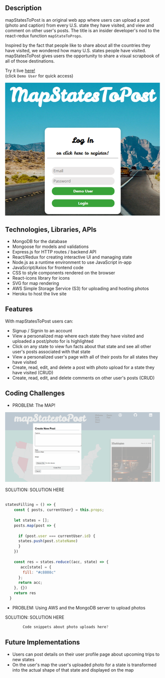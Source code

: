 ## Description

mapStatesToPost is an original web app where users can upload a post (photo and caption) from every U.S. state they have visited, and view and comment on other user's posts.  The title is an insider developer's nod to the react-redux function `mapStateToProps`.

Inspired by the fact that people like to share about all the countries they have visited, we wondered how many U.S. states people have visited.  mapStatesToPost gives users the opportunity to share a visual scrapbook of all of those destinations. 

Try it live [here!](https://mapstatestopost.herokuapp.com/#/)  
(click `Demo User` for quick access)

![splash](./frontend/public/mstpthumb.png)

## Technologies, Libraries, APIs

- MongoDB for the database
- Mongoose for models and validations
- Express.js for HTTP routes / backend API
- React/Redux for creating interactive UI and managing state
- Node.js as a runtime environment to use JavaScript in-app
- JavaScript/Axios for frontend code
- CSS to style components rendered on the browser
- React-icons library for icons
- SVG for map rendering
- AWS Simple Storage Service (S3) for uploading and hosting photos 
- Heroku to host the live site

## Features

With mapStatesToPost users can:

- Signup / Signin to an account
- View a personalized map where each state they have visited and uploaded a post/photo for is highlighted
- Click on any state to view fun facts about that state and see all other user's posts associated with that state
- View a personalized user's page with all of their posts for all states they have visited
- Create, read, edit, and delete a post with photo upload for a state they have visited (CRUD)
- Create, read, edit, and delete comments on other user's posts (CRUD)

## Coding Challenges

- PROBLEM: The MAP!

![splash](./frontend/public/mstpgif.gif)

SOLUTION:  SOLUTION HERE

```javascript
        
statesFilling = () => {
    const { posts, currentUser} = this.props;
    
    let states = [];
    posts.map(post => {

      if (post.user === currentUser.id) {
      states.push(post.stateName)
      }
    })

    const res = states.reduce((acc, state) => {
       acc[state] = {
        fill: "#c8808c"
      };
      return acc;
    }, {})
    return res
  }
```

- PROBLEM: Using AWS and the MongoDB server to upload photos

SOLUTION: SOLUTION HERE

```javascript
        Code snippets about photo uploads here?
```

## Future Implementations

- Users can post details on their user profile page about upcoming trips to new states
- On the user's map the user's uploaded photo for a state is transformed into the actual shape of that state and displayed on the map
